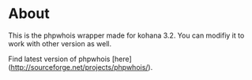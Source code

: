 About
===

This is the phpwhois wrapper made for kohana 3.2. You can modifiy it to work with other version as well.

Find latest version of phpwhois [here] (http://sourceforge.net/projects/phpwhois/).
